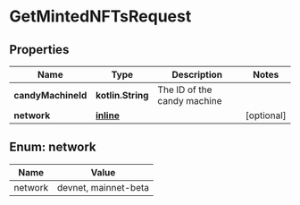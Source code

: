 
# GetMintedNFTsRequest

## Properties
Name | Type | Description | Notes
------------ | ------------- | ------------- | -------------
**candyMachineId** | **kotlin.String** | The ID of the candy machine | 
**network** | [**inline**](#Network) |  |  [optional]


<a name="Network"></a>
## Enum: network
Name | Value
---- | -----
network | devnet, mainnet-beta



